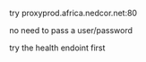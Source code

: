 try proxyprod.africa.nedcor.net:80
 
no need to pass a user/password
 
try the health endoint first
 
